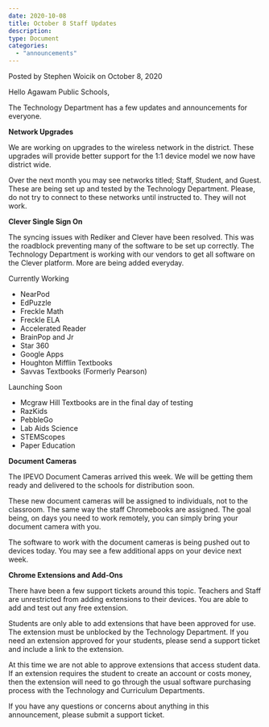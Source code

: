 ```yaml
---
date: 2020-10-08
title: October 8 Staff Updates
description:
type: Document
categories:
  - "announcements"
---
```

Posted by Stephen Woicik on October 8, 2020

Hello Agawam Public Schools,

The Technology Department has a few updates and announcements for everyone.

**Network Upgrades**

We are working on upgrades to the wireless network in the district. These upgrades will provide better support for the 1:1 device model we now have district wide.

Over the next month you may see networks titled; Staff, Student, and Guest. These are being set up and tested by the Technology Department. Please, do not try to connect to these networks until instructed to. They will not work.

**Clever Single Sign On**

The syncing issues with Rediker and Clever have been resolved. This was the roadblock preventing many of the software to be set up correctly. The Technology Department is working with our vendors to get all software on the Clever platform. More are being added everyday.

Currently Working
- NearPod
- EdPuzzle
- Freckle Math
- Freckle ELA
- Accelerated Reader
- BrainPop and Jr
- Star 360
- Google Apps
- Houghton Mifflin Textbooks
- Savvas Textbooks (Formerly Pearson)

Launching Soon
- Mcgraw Hill Textbooks are in the final day of testing
- RazKids
- PebbleGo
- Lab Aids Science
- STEMScopes
- Paper Education 

**Document Cameras**

The IPEVO Document Cameras arrived this week. We will be getting them ready and delivered to the schools for distribution soon.

These new document cameras will be assigned to individuals, not to the classroom. The same way the staff Chromebooks are assigned. The goal being, on days you need to work remotely, you can simply bring your document camera with you.

The software to work with the document cameras is being pushed out to devices today. You may see a few additional apps on your device next week.

**Chrome Extensions and Add-Ons**

There have been a few support tickets around this topic. Teachers and Staff are unrestricted from adding extensions to their devices. You are able to add and test out any free extension.

Students are only able to add extensions that have been approved for use. The extension must be unblocked by the Technology Department. If you need an extension approved for your students, please send a support ticket and include a link to the extension.

At this time we are not able to approve extensions that access student data. If an extension requires the student to create an account or costs money, then the extension will need to go through the usual software purchasing process with the Technology and Curriculum Departments.

If you have any questions or concerns about anything in this announcement, please submit a support ticket.
